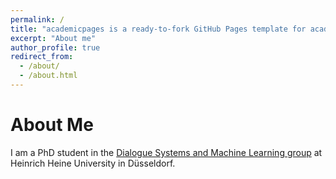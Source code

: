 ```yaml
---
permalink: /
title: "academicpages is a ready-to-fork GitHub Pages template for academic personal websites"
excerpt: "About me"
author_profile: true
redirect_from: 
  - /about/
  - /about.html
---
```


About Me
======
I am a PhD student in the [Dialogue Systems and Machine Learning group](https://www.cs.hhu.de/en/research-groups/dialog-systems-and-machine-learning.html) at Heinrich Heine University in Düsseldorf.
